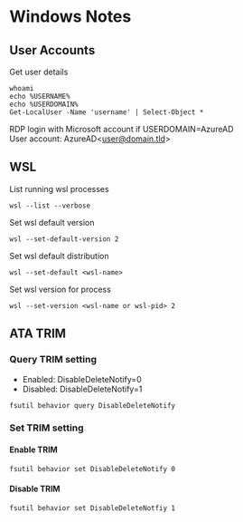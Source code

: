 # Windows Notes

## User Accounts

Get user details
```
whoami
echo %USERNAME%
echo %USERDOMAIN%
Get-LocalUser -Name 'username' | Select-Object *
```

RDP login with Microsoft account if USERDOMAIN=AzureAD<br />
User account: AzureAD\<user@domain.tld>

## WSL

List running wsl processes
```
wsl --list --verbose
```

Set wsl default version
```
wsl --set-default-version 2
```

Set wsl default distribution
```
wsl --set-default <wsl-name>
```

Set wsl version for process
```
wsl --set-version <wsl-name or wsl-pid> 2
```

## ATA TRIM

### Query TRIM setting

- Enabled: DisableDeleteNotify=0
- Disabled: DisableDeleteNotify=1

```
fsutil behavior query DisableDeleteNotify
```

### Set TRIM setting

#### Enable TRIM
```
fsutil behavior set DisableDeleteNotify 0
```

#### Disable TRIM
```
fsutil behavior set DisableDeleteNotfiy 1
```
